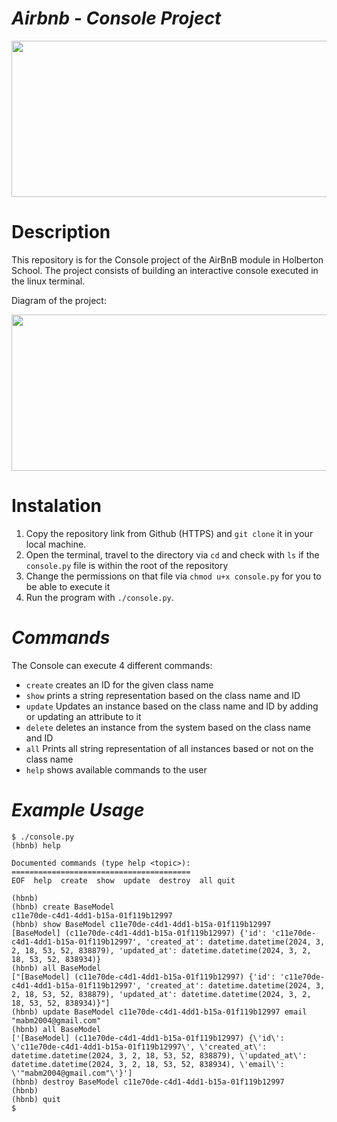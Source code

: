 # ***Airbnb - Console Project***

<div align="center">
  <a href="https://holbertonschool.uy">
    <img src="https://shorturl.at/fYZ69" align="center" height="250" width="600" />
  </a>
</div>

# **Description**

This repository is for the Console project of the AirBnB module in Holberton School. The project consists of building an interactive console executed in the linux terminal.

Diagram of the project:

<div align="center">
    <img src="https://shorturl.at/FGQT4" align="center" height="250" width="600">
</div>

# **Instalation**

1. Copy the repository link from Github (HTTPS) and `git clone` it in your local machine.
2. Open the terminal, travel to the directory via `cd` and check with `ls` if the `console.py` file is within the root of the repository
3. Change the permissions on that file via `chmod u+x console.py` for you to be able to execute it
4. Run the program with `./console.py`.


# *Commands*

The Console can execute 4 different commands:
- `create` creates an ID for the given class name
- `show` prints a string representation based on the class name and ID
- `update` Updates an instance based on the class name and ID by adding or updating an attribute to it
- `delete` deletes an instance from the system based on the class name and ID
- `all` Prints all string representation of all instances based or not on the class name
- `help` shows available commands to the user


# *Example Usage*

```
$ ./console.py
(hbnb) help

Documented commands (type help <topic>):
========================================
EOF  help  create  show  update  destroy  all quit

(hbnb) 
(hbnb) create BaseModel
c11e70de-c4d1-4dd1-b15a-01f119b12997
(hbnb) show BaseModel c11e70de-c4d1-4dd1-b15a-01f119b12997
[BaseModel] (c11e70de-c4d1-4dd1-b15a-01f119b12997) {'id': 'c11e70de-c4d1-4dd1-b15a-01f119b12997', 'created_at': datetime.datetime(2024, 3, 2, 18, 53, 52, 838879), 'updated_at': datetime.datetime(2024, 3, 2, 18, 53, 52, 838934)}
(hbnb) all BaseModel
["[BaseModel] (c11e70de-c4d1-4dd1-b15a-01f119b12997) {'id': 'c11e70de-c4d1-4dd1-b15a-01f119b12997', 'created_at': datetime.datetime(2024, 3, 2, 18, 53, 52, 838879), 'updated_at': datetime.datetime(2024, 3, 2, 18, 53, 52, 838934)}"]
(hbnb) update BaseModel c11e70de-c4d1-4dd1-b15a-01f119b12997 email "mabm2004@gmail.com"
(hbnb) all BaseModel
['[BaseModel] (c11e70de-c4d1-4dd1-b15a-01f119b12997) {\'id\': \'c11e70de-c4d1-4dd1-b15a-01f119b12997\', \'created_at\': datetime.datetime(2024, 3, 2, 18, 53, 52, 838879), \'updated_at\': datetime.datetime(2024, 3, 2, 18, 53, 52, 838934), \'email\': \'"mabm2004@gmail.com"\'}']
(hbnb) destroy BaseModel c11e70de-c4d1-4dd1-b15a-01f119b12997
(hbnb)
(hbnb) quit
$
```
